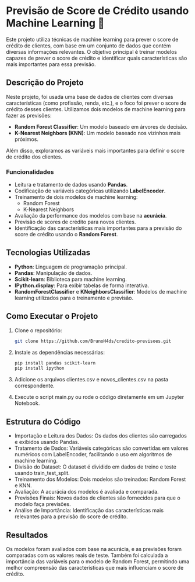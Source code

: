 # Previsão de Score de Crédito usando Machine Learning 🤖

Este projeto utiliza técnicas de machine learning para prever o score de crédito de clientes, com base em um conjunto de dados que contém diversas informações relevantes. O objetivo principal é treinar modelos capazes de prever o score de crédito e identificar quais características são mais importantes para essa previsão.

## Descrição do Projeto

Neste projeto, foi usada uma base de dados de clientes com diversas características (como profissão, renda, etc.), e o foco foi prever o score de crédito desses clientes. Utilizamos dois modelos de machine learning para fazer as previsões:

- **Random Forest Classifier**: Um modelo baseado em árvores de decisão.
- **K-Nearest Neighbors (KNN)**: Um modelo baseado nos vizinhos mais próximos.

Além disso, exploramos as variáveis mais importantes para definir o score de crédito dos clientes.

### Funcionalidades

- Leitura e tratamento de dados usando **Pandas**.
- Codificação de variáveis categóricas utilizando **LabelEncoder**.
- Treinamento de dois modelos de machine learning:
  - Random Forest
  - K-Nearest Neighbors
- Avaliação da performance dos modelos com base na **acurácia**.
- Previsão de scores de crédito para novos clientes.
- Identificação das características mais importantes para a previsão do score de crédito usando o **Random Forest**.

## Tecnologias Utilizadas

- **Python**: Linguagem de programação principal.
- **Pandas**: Manipulação de dados.
- **Scikit-learn**: Biblioteca para machine learning.
- **IPython.display**: Para exibir tabelas de forma interativa.
- **RandomForestClassifier** e **KNeighborsClassifier**: Modelos de machine learning utilizados para o treinamento e previsão.

## Como Executar o Projeto

1. Clone o repositório:
   ```bash
   git clone https://github.com/BrunoH4ds/credito-previsoes.git
2. Instale as dependências necessárias:
    ```bash
    pip install pandas scikit-learn
    pip install ipython
3. Adicione os arquivos clientes.csv e novos_clientes.csv na pasta correspondente.

4. Execute o script main.py ou rode o código diretamente em um Jupyter Notebook.

## Estrutura do Código

- Importação e Leitura dos Dados: Os dados dos clientes são carregados e exibidos usando Pandas.
- Tratamento de Dados: Variáveis categóricas são convertidas em valores numéricos com LabelEncoder, facilitando o uso em algoritmos de machine learning.
- Divisão do Dataset: O dataset é dividido em dados de treino e teste usando train_test_split.
- Treinamento dos Modelos: Dois modelos são treinados: Random Forest e KNN.
- Avaliação: A acurácia dos modelos é avaliada e comparada.
- Previsões Finais: Novos dados de clientes são fornecidos para que o modelo faça previsões.
- Análise de Importância: Identificação das características mais relevantes para a previsão do score de crédito.

## Resultados

Os modelos foram avaliados com base na acurácia, e as previsões foram comparadas com os valores reais de teste. Também foi calculada a importância das variáveis para o modelo de Random Forest, permitindo uma melhor compreensão das características que mais influenciam o score de crédito.
